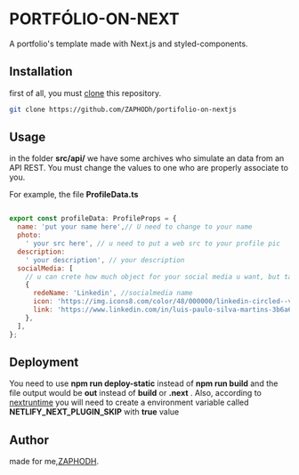 # PORTFÓLIO-ON-NEXT

A portfolio's template made with Next.js and styled-components.

## Installation

first of all, you must [clone](https://docs.github.com/en/repositories/creating-and-managing-repositories/cloning-a-repository) this repository.

```bash
git clone https://github.com/ZAPHODh/portifolio-on-nextjs
```

## Usage

in the folder **src/api/** we have some archives who simulate an data from an API REST. You must change the values to one who are properly associate to you.

For example, the file **ProfileData.ts**
```javascript

export const profileData: ProfileProps = {
  name: 'put your name here',// U need to change to your name
  photo:
    ' your src here', // u need to put a web src to your profile pic
  description:
    ' your description', // your description
  socialMedia: [
    // u can crete how much object for your social media u want, but take care about the shape.
    {
      redeName: 'Linkedin', //socialmedia name
      icon: 'https://img.icons8.com/color/48/000000/linkedin-circled--v1.png', // src of icon. thats must be a link.
      link: 'https://www.linkedin.com/in/luis-paulo-silva-martins-3b6a681aa/', // change to your profile link
    },
  ],
};
```
## Deployment

 You need to use **npm run deploy-static** instead of **npm run build** and the file output would be **out** instead of **build** or **.next** . Also, according to [nextruntime](https://github.com/netlify/next-runtime) you will need to create a environment variable called **NETLIFY_NEXT_PLUGIN_SKIP** with **true** value

## Author

made for me,[ZAPHODH](https://github.com/ZAPHODh).
